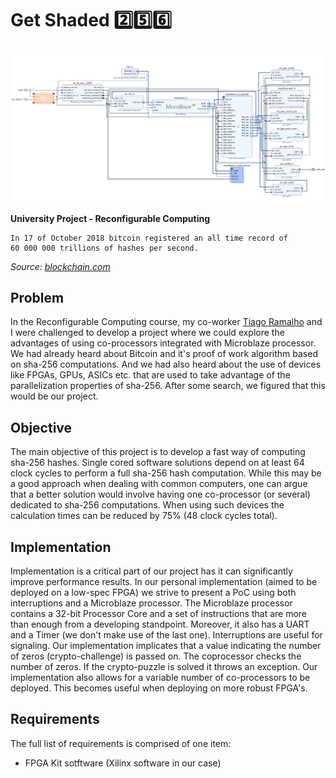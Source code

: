 # Get Shaded :two::five::six:

<img src="https://github.com/Joaobranquinho/Get-Shaded-256/blob/master/imgs/sha.png">

**University Project - Reconfigurable Computing**
```
In 17 of October 2018 bitcoin registered an all time record of
60 000 000 trillions of hashes per second.
```
*Source: <a href="blockchain.com">blockchain.com</a>*

## Problem
In the Reconfigurable Computing course, my co-worker <a href="https://github.com/tiagoramalho">Tiago Ramalho</a> and I were challenged to develop a project where we could explore the advantages of using co-processors integrated with Microblaze processor.
We had already heard about Bitcoin and it's proof of work algorithm based on sha-256 computations. And we had also heard about the use of devices like FPGAs, GPUs, ASICs etc. that are used to take advantage of the parallelization properties of sha-256. After some search, we figured that this would be our project.

## Objective
The main objective of this project is to develop a fast way of computing sha-256 hashes. Single cored software solutions depend on at least 64 clock cycles to perform a full sha-256 hash computation. While this may be a good approach when dealing with common computers, one can argue that a better solution would involve having one co-processor (or several) dedicated to sha-256 computations. When using such devices the calculation times can be reduced by 75% (48 clock cycles total).

## Implementation

Implementation is a critical part of our project has it can significantly improve performance results. In our personal implementation (aimed to be deployed on a low-spec FPGA) we strive to present a PoC using both interruptions and a Microblaze processor.
The Microblaze processor contains a 32-bit Processor Core and a set of instructions that are more than enough from a developing standpoint. Moreover, it also has a UART and a Timer (we don't make use of the last one). Interruptions are useful for signaling. Our implementation implicates that a value indicating the number of zeros (crypto-challenge) is passed on. The coprocessor checks the number of zeros. If the crypto-puzzle is solved it throws an exception.
Our implementation also allows for a variable number of co-processors to be deployed. This becomes useful when deploying on more robust FPGA's.

## Requirements
The full list of requirements is comprised of one item:
 - FPGA Kit sotftware (Xilinx software in our case)

